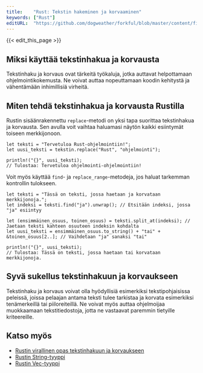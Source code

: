 ```yaml
---
title:    "Rust: Tekstin hakeminen ja korvaaminen"
keywords: ["Rust"]
editURL:  "https://github.com/dogweather/forkful/blob/master/content/fi/rust/searching-and-replacing-text.md"
---
```


{{< edit_this_page >}}

## Miksi käyttää tekstinhakua ja korvausta

Tekstinhaku ja korvaus ovat tärkeitä työkaluja, jotka auttavat helpottamaan ohjelmointikokemusta. Ne voivat auttaa nopeuttamaan koodin kehitystä ja vähentämään inhimillisiä virheitä.

## Miten tehdä tekstinhakua ja korvausta Rustilla

Rustin sisäänrakennettu `replace`-metodi on yksi tapa suorittaa tekstinhakua ja korvausta. Sen avulla voit vaihtaa haluamasi näytön kaikki esiintymät toiseen merkkijonoon.

```
let teksti = "Tervetuloa Rust-ohjelmointiin!";
let uusi_teksti = tekstin.replace("Rust", "ohjelmointi");

println!("{}", uusi_teksti);
// Tulostaa: Tervetuloa ohjelmointi-ohjelmointiin!
```

Voit myös käyttää `find`- ja `replace_range`-metodeja, jos haluat tarkemman kontrollin tulokseen.

```
let teksti = "Tässä on teksti, jossa haetaan ja korvataan merkkijonoja.";
let indeksi = teksti.find("ja").unwrap(); // Etsitään indeksi, jossa "ja" esiintyy

let (ensimmäinen_osuus, toinen_osuus) = teksti.split_at(indeksi); // Jaetaan teksti kahteen osuuteen indeksin kohdalta
let uusi_teksti = ensimmäinen_osuus.to_string() + "tai" + &toinen_osuus[2..]; // Vaihdetaan "ja" sanaksi "tai"

println!("{}", uusi_teksti);
// Tulostaa: Tässä on teksti, jossa haetaan tai korvataan merkkijonoja.
```

## Syvä sukellus tekstinhakuun ja korvaukseen

Tekstinhaku ja korvaus voivat olla hyödyllisiä esimerkiksi tekstipohjaisissa peleissä, joissa pelaajan antama teksti tulee tarkistaa ja korvata esimerkiksi tenämerkeillä tai piiloreiteillä. Ne voivat myös auttaa ohjelmoijaa muokkaamaan tekstitiedostoja, jotta ne vastaavat paremmin tietyille kriteereille.

## Katso myös

- [Rustin virallinen opas tekstinhakuun ja korvaukseen](https://doc.rust-lang.org/std/string/struct.String.html#method.replace)
- [Rustin String-tyyppi](https://doc.rust-lang.org/std/string/struct.String.html)
- [Rustin Vec-tyyppi](https://doc.rust-lang.org/std/vec/struct.Vec.html)